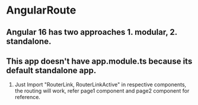 # AngularRoute

## Angular 16 has two approaches 1. modular, 2. standalone.

## This app doesn't have app.module.ts because its default standalone app.

1. Just Import "RouterLink, RouterLinkActive" in respective components, the routing will work, refer page1 component and page2 component for reference.
